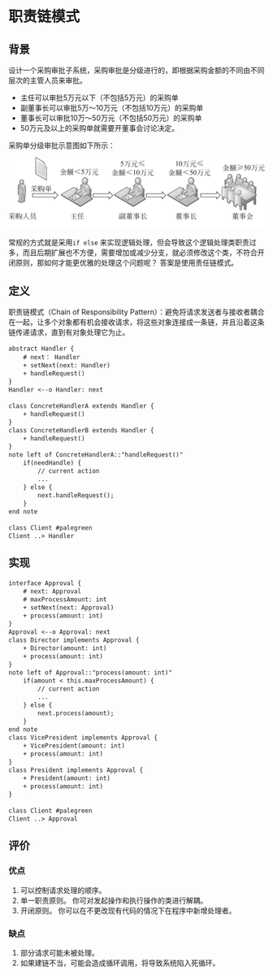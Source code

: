 # 职责链模式

## 背景
设计一个采购审批子系统，采购审批是分级进行的，即根据采购金额的不同由不同层次的主管人员来审批。
- 主任可以审批5万元以下（不包括5万元）的采购单
- 副董事长可以审批5万～10万元（不包括10万元）的采购单
- 董事长可以审批10万～50万元（不包括50万元）的采购单
- 50万元及以上的采购单就需要开董事会讨论决定。

采购单分级审批示意图如下所示：

![审批](../img/appral.png)

常规的方式就是采用`if else` 来实现逻辑处理，但会导致这个逻辑处理类职责过多，而且后期扩展也不方便，需要增加或减少分支，就必须修改这个类，不符合开闭原则，那如何才能更优雅的处理这个问题呢？ 答案是使用责任链模式。

## 定义
职责链模式（Chain of Responsibility Pattern）：避免将请求发送者与接收者耦合在一起，让多个对象都有机会接收请求，将这些对象连接成一条链，并且沿着这条链传递请求，直到有对象处理它为止。

```uml
abstract Handler {
    # next： Handler
    + setNext(next: Handler)
    + handleRequest()
}
Handler <--o Handler: next

class ConcreteHandlerA extends Handler {
    + handleRequest()
}
class ConcreteHandlerB extends Handler {
    + handleRequest()
}
note left of ConcreteHandlerA::"handleRequest()"
    if(needHandle) {
        // current action
        ...
    } else {
        next.handleRequest();
    }
end note

class Client #palegreen
Client ..> Handler
```

## 实现
```uml
interface Approval {
    # next: Approval
    # maxProcessAmount: int
    + setNext(next: Approval)
    + process(amount: int)
}
Approval <--o Approval: next
class Director implements Approval {
    + Director(amount: int)
    + process(amount: int)
}
note left of Approval::"process(amount: int)"
    if(amount < this.maxProcessAmount) {
        // current action
        ...
    } else {
        next.process(amount);
    }
end note
class VicePresident implements Approval {
    + VicePresident(amount: int)
    + process(amount: int)
}
class President implements Approval {
    + President(amount: int)
    + process(amount: int)
}

class Client #palegreen
Client ..> Approval
```

## 评价

### 优点

1. 可以控制请求处理的顺序。
2. 单一职责原则。 你可对发起操作和执行操作的类进行解耦。
3. 开闭原则。 你可以在不更改现有代码的情况下在程序中新增处理者。

### 缺点
1. 部分请求可能未被处理。
2. 如果建链不当，可能会造成循环调用，将导致系统陷入死循环。
